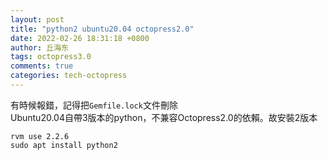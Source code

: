 ```yaml
---
layout: post
title: "python2 ubuntu20.04 octopress2.0"
date: 2022-02-26 18:31:18 +0800
author: 丘海东
tags: octopress3.0
comments: true
categories: tech-octopress
---
```

有時候報錯，記得把`Gemfile.lock`文件刪除  
Ubuntu20.04自帶3版本的python，不兼容Octopress2.0的依賴。故安裝2版本  
```
rvm use 2.2.6
sudo apt install python2
```
